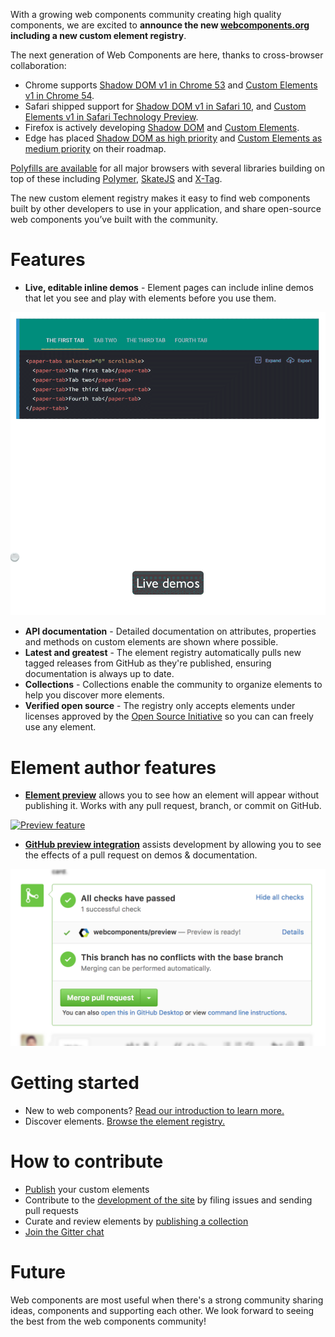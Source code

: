 With a growing web components community creating high quality components, we are excited to __announce the new [webcomponents.org](https://www.webcomponents.org) including a new custom element registry__.

The next generation of Web Components are here, thanks to cross-browser collaboration:
 * Chrome supports [Shadow DOM v1 in Chrome 53](https://www.chromestatus.com/feature/4667415417847808) and [Custom Elements v1 in Chrome 54](https://www.chromestatus.com/feature/4696261944934400).
 * Safari shipped support for [Shadow DOM v1 in Safari 10](https://webkit.org/status/#feature-shadow-dom), and [Custom Elements v1 in Safari Technology Preview](https://webkit.org/blog/7027/introducing-custom-elements/).
 * Firefox is actively developing [Shadow DOM](https://platform-status.mozilla.org/#shadow-dom) and [Custom Elements](https://platform-status.mozilla.org/#custom-elements).
 * Edge has placed [Shadow DOM as high priority](https://developer.microsoft.com/en-us/microsoft-edge/platform/status/shadowdom/) and [Custom Elements as medium priority](https://developer.microsoft.com/en-us/microsoft-edge/platform/status/customelements/) on their roadmap.

[Polyfills are available](https://www.webcomponents.org/polyfills) for all major browsers with several libraries building on top of these including [Polymer](https://www.polymer-project.org/1.0/), [SkateJS](https://github.com/skatejs/skatejs) and [X-Tag](https://x-tag.github.io/).

The new custom element registry makes it easy to find web components built by other developers to use in your application, and share open-source web components you’ve built with the community.

# Features
 * __Live, editable inline demos__ - Element pages can include inline demos that let you see and play with elements before you use them.

<a align="center" href="../assets/images/launch-inline-demo-small.gif" target="blank">
  <img src="../assets/images/launch-inline-demo-small.gif" alt="Live editable demos" width="600">
</a>

 * __API documentation__ - Detailed documentation on attributes, properties and methods on custom elements are shown where possible.
 * __Latest and greatest__ - The element registry automatically pulls new tagged releases from GitHub as they're published, ensuring documentation is always up to date.
 * __Collections__ - Collections enable the community to organize elements to help you discover more elements.
 * __Verified open source__ - The registry only accepts elements under licenses approved by the [Open Source Initiative](https://opensource.org/) so you can can freely use any element.

# Element author features
 * [__Element preview__](https://beta.webcomponents.org/preview) allows you to see how an element will appear without publishing it. Works with any pull request, branch, or commit on GitHub.

<a align="center" href="../assets/images/launch-preview-small.gif" target="blank">
  <img src="../assets/images/launch-preview-small.gif" alt="Preview feature" width="600">
</a>

 * [__GitHub preview integration__](https://beta.webcomponents.org/preview-integration) assists development by allowing you to see the effects of a pull request on demos & documentation.

<a align="center" href="../assets/images/launch-preview-integration.png" target="blank">
  <img src="../assets/images/launch-preview-integration.png" alt="GitHub preview integration feature" width="600">
</a>

# Getting started
 * New to web components? [Read our introduction to learn more.](https://www.webcomponents.org/introduction)
 * Discover elements. [Browse the element registry.](https://www.webcomponents.org/)

# How to contribute
 * [Publish](https://beta.webcomponents.org/publish) your custom elements
 * Contribute to the [development of the site](https://github.com/webcomponents/beta) by filing issues and sending pull requests
 * Curate and review elements by [publishing a collection](https://beta.webcomponents.org/publish-collection)
 * [Join the Gitter chat](https://gitter.im/webcomponents/community)

# Future
Web components are most useful when there's a strong community sharing ideas, components and supporting each other. We look forward to seeing the best from the web components community!
